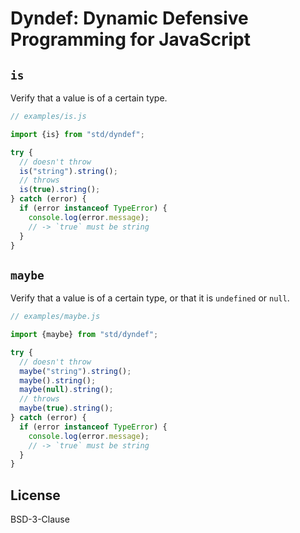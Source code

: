 # Dyndef: Dynamic Defensive Programming for JavaScript

## `is`

Verify that a value is of a certain type.

```js
// examples/is.js

import {is} from "std/dyndef";

try {
  // doesn't throw
  is("string").string();
  // throws
  is(true).string();
} catch (error) {
  if (error instanceof TypeError) {
    console.log(error.message);
    // -> `true` must be string
  }
}

```

## `maybe`

Verify that a value is of a certain type, or that it is `undefined` or `null`.

```js
// examples/maybe.js

import {maybe} from "std/dyndef";

try {
  // doesn't throw
  maybe("string").string();
  maybe().string();
  maybe(null).string();
  // throws
  maybe(true).string();
} catch (error) {
  if (error instanceof TypeError) {
    console.log(error.message);
    // -> `true` must be string
  }
}

```

## License

BSD-3-Clause
